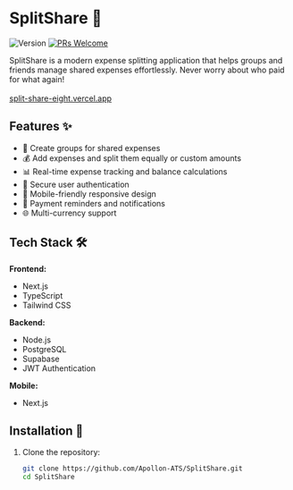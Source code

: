 # SplitShare 💸

![Version](https://img.shields.io/badge/version-1.0.0-green.svg)
[![PRs Welcome](https://img.shields.io/badge/PRs-welcome-brightgreen.svg)](https://github.com/Apollon-ATS/SplitShare/pulls)

SplitShare is a modern expense splitting application that helps groups and friends manage shared expenses effortlessly. Never worry about who paid for what again!
<br><br>
[split-share-eight.vercel.app](https://split-share-eight.vercel.app/)
## Features ✨

- 👥 Create groups for shared expenses
- 💰 Add expenses and split them equally or custom amounts
- 📊 Real-time expense tracking and balance calculations
- 🔐 Secure user authentication
- 📱 Mobile-friendly responsive design
- 🔔 Payment reminders and notifications
- 🌐 Multi-currency support

## Tech Stack 🛠️

**Frontend:**
- Next.js
- TypeScript
- Tailwind CSS

**Backend:**
- Node.js
- PostgreSQL
- Supabase
- JWT Authentication

**Mobile:**
- Next.js

## Installation 🚀

1. Clone the repository:
   ```bash
   git clone https://github.com/Apollon-ATS/SplitShare.git
   cd SplitShare
